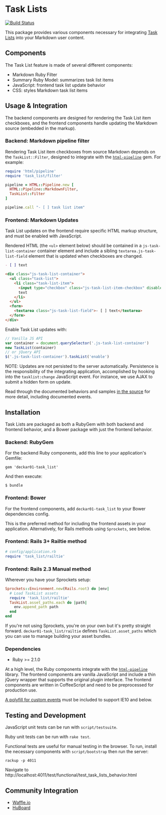 # Task Lists

[![Build Status](http://img.shields.io/travis/deckar01/task_list.svg)][travis]

[travis]: https://travis-ci.org/deckar01/task_list

This package provides various components necessary for integrating
[Task Lists](https://github.com/blog/1375-task-lists-in-gfm-issues-pulls-comments)
into your Markdown user content.

## Components

The Task List feature is made of several different components:

* Markdown Ruby Filter
* Summary Ruby Model: summarizes task list items
* JavaScript: frontend task list update behavior
* CSS: styles Markdown task list items

## Usage & Integration

The backend components are designed for rendering the Task List item checkboxes, and the frontend components handle updating the Markdown source (embedded in the markup).

### Backend: Markdown pipeline filter

Rendering Task List item checkboxes from source Markdown depends on the `TaskList::Filter`, designed to integrate with the [`html-pipeline`](https://github.com/jch/html-pipeline) gem. For example:

``` ruby
require 'html/pipeline'
require 'task_list/filter'

pipeline = HTML::Pipeline.new [
  HTML::Pipeline::MarkdownFilter,
  TaskList::Filter
]

pipeline.call "- [ ] task list item"
```

### Frontend: Markdown Updates

Task List updates on the frontend require specific HTML markup structure, and must be enabled with JavaScript.

Rendered HTML (the `<ul>` element below) should be contained in a `js-task-list-container` container element and include a sibling `textarea.js-task-list-field` element that is updated when checkboxes are changed.

``` markdown
- [ ] text
```

``` html
<div class="js-task-list-container">
  <ul class="task-list">
    <li class="task-list-item">
      <input type="checkbox" class="js-task-list-item-checkbox" disabled />
      text
    </li>
  </ul>
  <form>
    <textarea class="js-task-list-field">- [ ] text</textarea>
  </form>
</div>
```

Enable Task List updates with:

``` javascript
// Vanilla JS API
var container = document.querySelector('.js-task-list-container')
new TaskList(container)
// or jQuery API
$('.js-task-list-container').taskList('enable')
```

NOTE: Updates are not persisted to the server automatically. Persistence is the responsibility of the integrating application, accomplished by hooking into the `tasklist:change` JavaScript event. For instance, we use AJAX to submit a hidden form on update.

Read through the documented behaviors and samples [in the source][frontend_behaviors] for more detail, including documented events.

[frontend_behaviors]: https://github.com/deckar01/task_list/blob/master/app/assets/javascripts/task_list.coffee

## Installation

Task Lists are packaged as both a RubyGem with both backend and frontend behavior, and a Bower package with just the frontend behavior.

### Backend: RubyGem

For the backend Ruby components, add this line to your application's Gemfile:

    gem 'deckar01-task_list'

And then execute:

    $ bundle

### Frontend: Bower

For the frontend components, add `deckar01-task_list` to your Bower dependencies config.

This is the preferred method for including the frontend assets in your application. Alternatively, for Rails methods using `Sprockets`, see below.

### Frontend: Rails 3+ Railtie method

``` ruby
# config/application.rb
require 'task_list/railtie'
```

### Frontend: Rails 2.3 Manual method

Wherever you have your Sprockets setup:

``` ruby
Sprockets::Environment.new(Rails.root) do |env|
  # Load TaskList assets
  require 'task_list/railtie'
  TaskList.asset_paths.each do |path|
    env.append_path path
  end
end
```

If you're not using Sprockets, you're on your own but it's pretty straight
forward. `deckar01-task_list/railtie` defines `TaskList.asset_paths` which you can use
to manage building your asset bundles.

### Dependencies

 - Ruby >= 2.1.0

At a high level, the Ruby components integrate with the [`html-pipeline`](https://github.com/jch/html-pipeline) library. The frontend components are vanilla JavaScript and include a thin jQuery wrapper that supports the original plugin interface. The frontend components are written in CoffeeScript and need to be preprocessed for production use.

[A polyfill for custom events](https://github.com/krambuhl/custom-event-polyfill) must be included to support IE10 and below.

## Testing and Development

JavaScript unit tests can be run with `script/testsuite`.

Ruby unit tests can be run with `rake test`.

Functional tests are useful for manual testing in the browser. To run, install
the necessary components with `script/bootstrap` then run the server:

```
rackup -p 4011
```

Navigate to http://localhost:4011/test/functional/test_task_lists_behavior.html

## Community Integration
- [Waffle.io](http://waffle.io)
- [HuBoard](https://huboard.com/)
